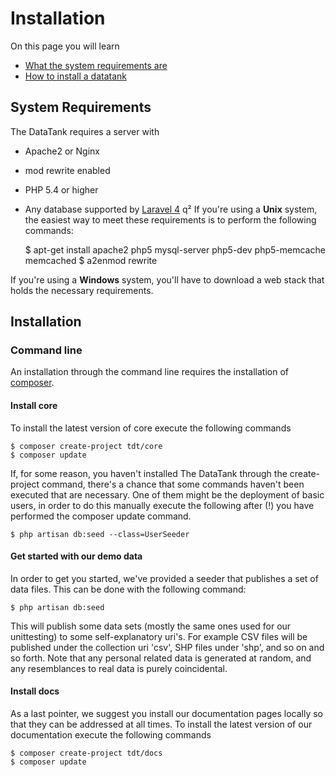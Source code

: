 # Installation

On this page you will learn

* [What the system requirements are](#requirements)
* [How to install a datatank](#installation)

<a name="requirements"></a>
## System Requirements

The DataTank requires a server with

* Apache2 or Nginx
* mod rewrite enabled
* PHP 5.4 or higher
* Any database supported by [Laravel 4](http://four.laravel.com/docs/database)
q²
If you're using a <strong>Unix</strong> system, the easiest way to meet these requirements is to perform the following commands:

    $ apt-get install apache2 php5 mysql-server php5-dev php5-memcache memcached
    $ a2enmod rewrite

If you're using a <strong>Windows</strong> system, you'll have to download a web stack that holds the necessary requirements.

<a name="installation"></a>
## Installation

### Command line

An installation through the command line requires the installation of [composer](http://getcomposer.org/).

#### Install core

To install the latest version of core execute the following commands

    $ composer create-project tdt/core
    $ composer update

If, for some reason, you haven't installed The DataTank through the create-project command, there's a chance that some commands haven't been executed that are necessary.
One of them might be the deployment of basic users, in order to do this manually execute the following after (!) you have performed the composer update command.

    $ php artisan db:seed --class=UserSeeder

#### Get started with our demo data

In order to get you started, we've provided a seeder that publishes a set of data files. This can be done with the following command:

    $ php artisan db:seed

This will publish some data sets (mostly the same ones used for our unittesting) to some self-explanatory uri's. For example CSV files will be published under the collection uri 'csv', SHP files under 'shp', and so on and so forth.
Note that any personal related data is generated at random, and any resemblances to real data is purely coincidental.

#### Install docs

As a last pointer, we suggest you install our documentation pages locally so that they can be addressed at all times. To install the latest version of our documentation execute the following commands

    $ composer create-project tdt/docs
    $ composer update
